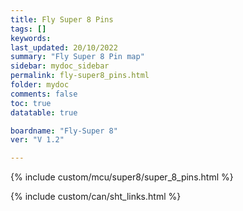 ```yaml
---
title: Fly Super 8 Pins
tags: []
keywords: 
last_updated: 20/10/2022
summary: "Fly Super 8 Pin map"
sidebar: mydoc_sidebar
permalink: fly-super8_pins.html
folder: mydoc
comments: false
toc: true
datatable: true

boardname: "Fly-Super 8" 
ver: "V 1.2" 

---
```

{% include custom/mcu/super8/super_8_pins.html %}

{% include custom/can/sht_links.html %}